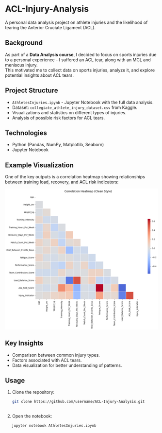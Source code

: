 # ACL-Injury-Analysis

A personal data analysis project on athlete injuries and the likelihood of tearing the Anterior Cruciate Ligament (ACL).

## Background
As part of a **Data Analysis course**, I decided to focus on sports injuries due to a personal experience - I suffered an ACL tear, along with an MCL and meniscus injury.  
This motivated me to collect data on sports injuries, analyze it, and explore potential insights about ACL tears.

## Project Structure
- `AthletesInjuries.ipynb` - Jupyter Notebook with the full data analysis.
- Dataset: `collegiate_athlete_injury_dataset.csv` from Kaggle.
- Visualizations and statistics on different types of injuries.
- Analysis of possible risk factors for ACL tears.

## Technologies
- Python (Pandas, NumPy, Matplotlib, Seaborn)
- Jupyter Notebook

## Example Visualization
One of the key outputs is a correlation heatmap showing relationships between training load, recovery, and ACL risk indicators:

![Correlation Heatmap](Correlation_Heatmap.png)

## Key Insights
- Comparison between common injury types.
- Factors associated with ACL tears.
- Data visualization for better understanding of patterns.

## Usage
1. Clone the repository:
   ```bash
   git clone https://github.com/username/ACL-Injury-Analysis.git
 
 2. Open the notebook:
 ```bash
    jupyter notebook AthletesInjuries.ipynb
